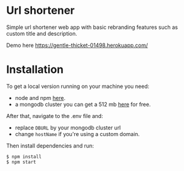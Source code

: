 # Url shortener
Simple url shortener web app with basic rebranding features such as custom title and description.

Demo here https://gentle-thicket-01498.herokuapp.com/

# Installation
To get a local version running on your machine you need:
- node and npm [here](https://nodejs.org/en/download/).
- a mongodb cluster you can get a 512 mb [here](http://cloud.mongodb.com/) for free.

After that, navigate to the .env file and:
- replace `DBURL` by your mongodb cluster url
- change `hostName` if you're using a custom domain.

Then install dependencies and run:
```
$ npm install
$ npm start
```